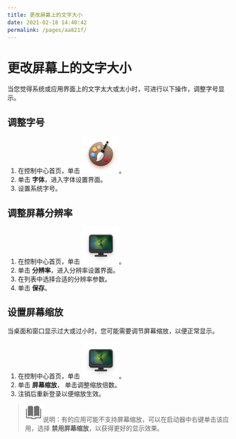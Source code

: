```yaml
---
title: 更改屏幕上的文字大小
date: 2021-02-18 14:40:42
permalink: /pages/aa821f/
---
```

# 更改屏幕上的文字大小

当您觉得系统或应用界面上的文字太大或太小时，可进行以下操作，调整字号显示。

## 调整字号

1. 在控制中心首页，单击 ![personalization_normal](./fig/personalization_normal.svg)。
2. 单击 **字体**，进入字体设置界面。
3. 设置系统字号。

## 调整屏幕分辨率

1. 在控制中心首页，单击 ![display_normal](./fig/display_normal.svg)。
2. 单击 **分辨率**，进入分辨率设置界面。
3. 在列表中选择合适的分辨率参数。
4. 单击 **保存**。

## 设置屏幕缩放

当桌面和窗口显示过大或过小时，您可能需要调节屏幕缩放，以便正常显示。

1. 在控制中心首页，单击 ![display_normal](./fig/display_normal.svg)。
2. 单击 **屏幕缩放**， 单击调整缩放倍数。
3. 注销后重新登录以便缩放生效。

> ![notes](./fig/notes.svg)说明：有的应用可能不支持屏幕缩放，可以在启动器中右键单击该应用，选择 **禁用屏幕缩放**，以获得更好的显示效果。